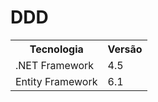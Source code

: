# DDD

<table style="width:100%">
  <tr>
    <th>Tecnologia</th>
    <th>Versão</th>
  </tr>
  <tr>
    <td>.NET Framework</td>
    <td>4.5</td>
  </tr>
  <tr>
    <td>Entity Framework</td>
    <td>6.1</td>
  </tr>
</table>
